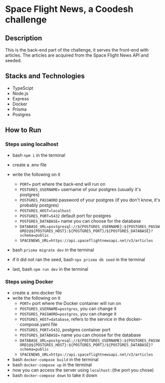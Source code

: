 # Space Flight News, a Coodesh challenge

## Description
This is the back-end part of the challenge, it serves the front-end with articles. The articles are acquired from the Space Flight News API and seeded.

## Stacks and Technologies
- TypeScipt
- Node.js
- Express
- Docker
- Prisma
- Postgres

## How to Run
### Steps using localhost
- bash `npm i` in the terminal
- create a .env file
- write the following on it
    - `PORT=` port where the back-end will run on 
    - `POSTGRES_USERNAME=` username of your postgres (usually it's postgres)
    - `POSTGRES_PASSWORD` password of your postgres (if you don't know, it's probably postgres)
    - `POSTGRES_HOST=localhost`
    - `POSTGRES_PORT=5432` default port for postgres
    - `POSTGRES_DATABASE=` name you can choose for the database
    - `DATABASE_URL=postgresql://${POSTGRES_USERNAME}:${POSTGRES_PASSWORD}@${POSTGRES_HOST}:${POSTGRES_PORT}/${POSTGRES_DATABASE}?schema=public`
    - `SPACENEWS_URL=https://api.spaceflightnewsapi.net/v3/articles`

- bash `prisma migrate dev` in the terminal
- if it did not ran the seed, bash `npx prisma db seed` in the terminal
- last, bash `npm run dev` in the terminal

### Steps using Docker
- create a .env.docker file
- write the following on it
    - `PORT=` port where the Docker container will run on 
    - `POSTGRES_USERNAME=postgres`, you can change it
    - `POSTGRES_PASSWORD=postgres`, you can change it
    - `POSTGRES_HOST=database`, refers to the service in the docker-compose.yaml file
    - `POSTGRES_PORT=5432`, postgres container port
    - `POSTGRES_DATABASE=` name you can choose for the database
    - `DATABASE_URL=postgresql://${POSTGRES_USERNAME}:${POSTGRES_PASSWORD}@${POSTGRES_HOST}:${POSTGRES_PORT}/${POSTGRES_DATABASE}?schema=public`
    - `SPACENEWS_URL=https://api.spaceflightnewsapi.net/v3/articles`
- bash `docker-compose build` in the terminal
- bash `docker-compose up` in the terminal
- now you can access the server using `localhost:`(the port you chose)
- bash `docker-compose down` to take it down